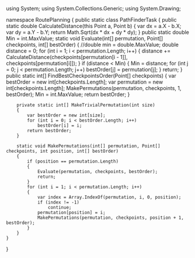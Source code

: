 using System;
using System.Collections.Generic;
using System.Drawing;

namespace RoutePlanning
{
    public static class PathFinderTask
    {
        public static double CalculateDistance(this Point a, Point b)
        {
            var dx = a.X - b.X;
            var dy = a.Y - b.Y;
            return Math.Sqrt(dx * dx + dy * dy);
        }
        public static double Min = int.MaxValue;
        static void Evaluate(int[] permutation, Point[] checkpoints, int[] bestOrder)
        {
            //double min = double.MaxValue;
            double distance = 0;
            for (int i = 1; i < permutation.Length; i++)
            {
                distance += CalculateDistance(checkpoints[permutation[i - 1]], checkpoints[permutation[i]]);
            }
            if (distance < Min)
            {
                Min = distance;
                for (int j = 0; j < permutation.Length; j++)
                    bestOrder[j] = permutation[j];
            }
            return;
        }
        public static int[] FindBestCheckpointsOrder(Point[] checkpoints)
        {
            var bestOrder = new int[checkpoints.Length];
            var permutation = new int[checkpoints.Length];
            MakePermutations(permutation, checkpoints, 1, bestOrder);
            Min = int.MaxValue;
            return bestOrder;
        }

        private static int[] MakeTrivialPermutation(int size)
        {
            var bestOrder = new int[size];
            for (int i = 0; i < bestOrder.Length; i++)
                bestOrder[i] = i;
            return bestOrder;
        }

        static void MakePermutations(int[] permutation, Point[] checkpoints, int position, int[] bestOrder)
        {
            if (position == permutation.Length)
            {
                Evaluate(permutation, checkpoints, bestOrder);
                return;
            }
            for (int i = 1; i < permutation.Length; i++)
            {
                var index = Array.IndexOf(permutation, i, 0, position);
                if (index != -1)
                    continue;
                permutation[position] = i;
                MakePermutations(permutation, checkpoints, position + 1, bestOrder);
            }
        }
    }
}
